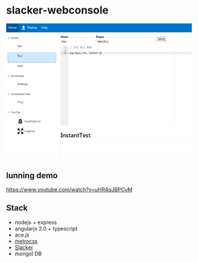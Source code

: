 slacker-webconsole
====

![p](p.png)<br>

lunning demo
----
https://www.youtube.com/watch?v=uHR4qJBPCvM

Stack
----
* nodejs + express
* angularjs 2.0 + typescript
* ace.js
* [metrocss](https://metroui.org.ua/)
* [Slacker](https://github.com/pjc0247/Slacker)
* mongol DB
